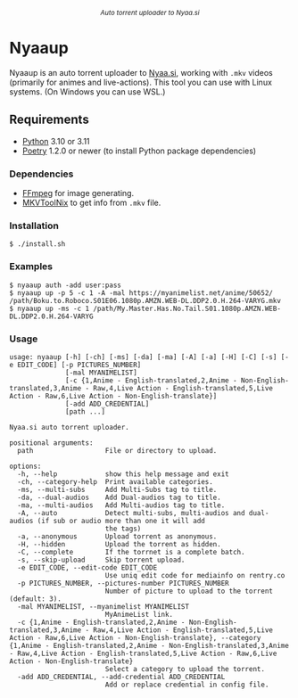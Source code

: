 <p align="center">
<sup><em>Auto torrent uploader to Nyaa.si</em></sup>
</p>

# Nyaaup

Nyaaup is an auto torrent uploader to [Nyaa.si](https://nyaa.si/), working with `.mkv` videos (primarily for animes and live-actions).
This tool you can use with Linux systems. (On Windows you can use WSL.)

## Requirements

- [Python](https://python.org/) 3.10 or 3.11
- [Poetry](https://python-poetry.org/) 1.2.0 or newer (to install Python package dependencies)

### Dependencies

- [FFmpeg](https://fmpeg.org/) for image generating.
- [MKVToolNix](https://mkvtoolnix.download/downloads.html) to get info from `.mkv` file.

### Installation

```shell
$ ./install.sh
```

### Examples

`$ nyaaup auth -add user:pass`
</br>
`$ nyaaup up -p 5 -c 1 -A -mal https://myanimelist.net/anime/50652/ /path/Boku.to.Roboco.S01E06.1080p.AMZN.WEB-DL.DDP2.0.H.264-VARYG.mkv`
</br>
`$ nyaaup up -ms -c 1 /path/My.Master.Has.No.Tail.S01.1080p.AMZN.WEB-DL.DDP2.0.H.264-VARYG`

### Usage

```
usage: nyaaup [-h] [-ch] [-ms] [-da] [-ma] [-A] [-a] [-H] [-C] [-s] [-e EDIT_CODE] [-p PICTURES_NUMBER]
              [-mal MYANIMELIST]
              [-c {1,Anime - English-translated,2,Anime - Non-English-translated,3,Anime - Raw,4,Live Action - English-translated,5,Live Action - Raw,6,Live Action - Non-English-translate}]
              [-add ADD_CREDENTIAL]
              [path ...]

Nyaa.si auto torrent uploader.

positional arguments:
  path                  File or directory to upload.

options:
  -h, --help            show this help message and exit
  -ch, --category-help  Print available categories.
  -ms, --multi-subs     Add Multi-Subs tag to title.
  -da, --dual-audios    Add Dual-audios tag to title.
  -ma, --multi-audios   Add Multi-audios tag to title.
  -A, --auto            Detect multi-subs, multi-audios and dual-audios (if sub or audio more than one it will add
                        the tags)
  -a, --anonymous       Upload torrent as anonymous.
  -H, --hidden          Upload the torrent as hidden.
  -C, --complete        If the torrnet is a complete batch.
  -s, --skip-upload     Skip torrent upload.
  -e EDIT_CODE, --edit-code EDIT_CODE
                        Use uniq edit code for mediainfo on rentry.co
  -p PICTURES_NUMBER, --pictures-number PICTURES_NUMBER
                        Number of picture to upload to the torrent (default: 3).
  -mal MYANIMELIST, --myanimelist MYANIMELIST
                        MyAnimeList link.
  -c {1,Anime - English-translated,2,Anime - Non-English-translated,3,Anime - Raw,4,Live Action - English-translated,5,Live Action - Raw,6,Live Action - Non-English-translate}, --category {1,Anime - English-translated,2,Anime - Non-English-translated,3,Anime - Raw,4,Live Action - English-translated,5,Live Action - Raw,6,Live Action - Non-English-translate}
                        Select a category to upload the torrent.
  -add ADD_CREDENTIAL, --add-credential ADD_CREDENTIAL
                        Add or replace credential in config file.
```
